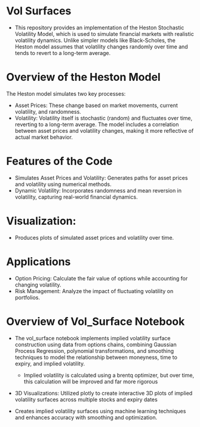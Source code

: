 # Vol Surfaces

- This repository provides an implementation of the Heston Stochastic Volatility Model, which is used to simulate financial markets with realistic volatility dynamics. Unlike simpler models like Black-Scholes, the Heston model assumes that volatility changes randomly over time and tends to revert to a long-term average.

# Overview of the Heston Model
The Heston model simulates two key processes:

- Asset Prices: These change based on market movements, current volatility, and randomness.
- Volatility: Volatility itself is stochastic (random) and fluctuates over time, reverting to a long-term average.
The model includes a correlation between asset prices and volatility changes, making it more reflective of actual market behavior.

# Features of the Code
- Simulates Asset Prices and Volatility: Generates paths for asset prices and volatility using numerical methods.
- Dynamic Volatility: Incorporates randomness and mean reversion in volatility, capturing real-world financial dynamics.

# Visualization: 
- Produces plots of simulated asset prices and volatility over time.

# Applications
- Option Pricing: Calculate the fair value of options while accounting for changing volatility.
- Risk Management: Analyze the impact of fluctuating volatility on portfolios.

# Overview of Vol_Surface Notebook

- The vol_surface notebook implements implied volatility surface construction using data from options chains, combining Gaussian Process Regression, polynomial transformations, and smoothing techniques to model the relationship between moneyness, time to expiry, and implied volatility.
    - Implied volatility is calculated using a brentq optimizer, but over time, this calculation will be improved and far more rigorous

- 3D Visualizations: Utilized plotly to create interactive 3D plots of implied volatility surfaces across multiple stocks and expiry dates

- Creates implied volatility surfaces using machine learning techniques and enhances accuracy with smoothing and optimization.
